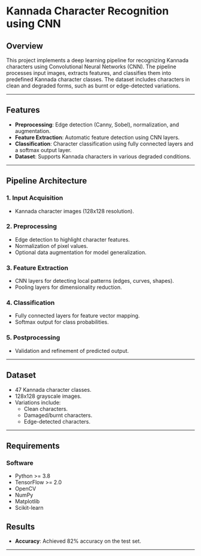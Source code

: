 # Kannada Character Recognition using CNN

## Overview
This project implements a deep learning pipeline for recognizing Kannada characters using Convolutional Neural Networks (CNN). The pipeline processes input images, extracts features, and classifies them into predefined Kannada character classes. The dataset includes characters in clean and degraded forms, such as burnt or edge-detected variations.

---

## Features
- **Preprocessing**: Edge detection (Canny, Sobel), normalization, and augmentation.
- **Feature Extraction**: Automatic feature detection using CNN layers.
- **Classification**: Character classification using fully connected layers and a softmax output layer.
- **Dataset**: Supports Kannada characters in various degraded conditions.

---

## Pipeline Architecture

### 1. Input Acquisition
- Kannada character images (128x128 resolution).

### 2. Preprocessing
- Edge detection to highlight character features.
- Normalization of pixel values.
- Optional data augmentation for model generalization.

### 3. Feature Extraction
- CNN layers for detecting local patterns (edges, curves, shapes).
- Pooling layers for dimensionality reduction.

### 4. Classification
- Fully connected layers for feature vector mapping.
- Softmax output for class probabilities.

### 5. Postprocessing
- Validation and refinement of predicted output.

---

## Dataset
- 47 Kannada character classes.
- 128x128 grayscale images.
- Variations include:
  - Clean characters.
  - Damaged/burnt characters.
  - Edge-detected characters.

---

## Requirements

### Software
- Python >= 3.8
- TensorFlow >= 2.0
- OpenCV
- NumPy
- Matplotlib
- Scikit-learn


## Results
- **Accuracy**: Achieved 82% accuracy on the test set.

---

